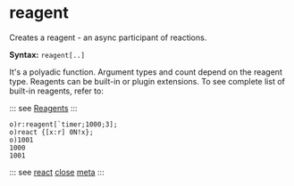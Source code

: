 # reagent

Creates a reagent - an async participant of reactions.

**Syntax:** ```reagent[..]```

It's a polyadic function. Argument types and count depend on the reagent type. Reagents can be built-in or plugin extensions. To see complete list of built-in reagents, refer to:

::: see
[Reagents](/reference/types/reagents/overview.md)
:::

```o
o)r:reagent[`timer;1000;3];
o)react {[x:r] 0N!x};
o)1001
1000
1001
```

::: see
[react](/verbs/other/react.md)
[close](/verbs/other/close.md)
[meta](/verbs/other/meta.md)
:::
